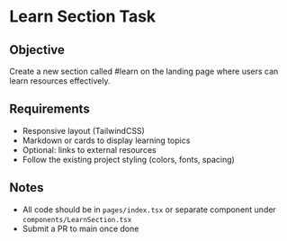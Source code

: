 # Learn Section Task

## Objective
Create a new section called #learn on the landing page where users can learn resources effectively.

## Requirements
- Responsive layout (TailwindCSS)
- Markdown or cards to display learning topics
- Optional: links to external resources
- Follow the existing project styling (colors, fonts, spacing)

## Notes
- All code should be in `pages/index.tsx` or separate component under `components/LearnSection.tsx`
- Submit a PR to main once done
